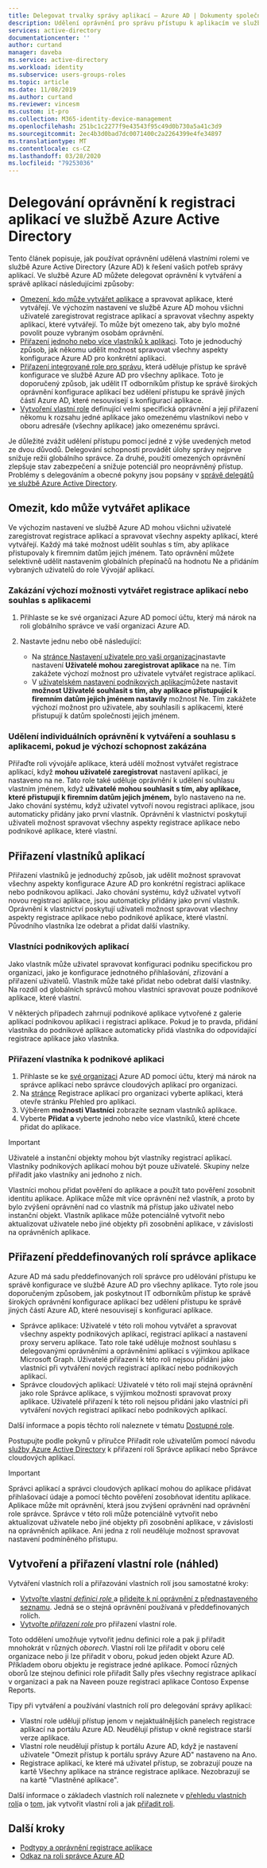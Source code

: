 ```yaml
---
title: Delegovat trvalky správy aplikací – Azure AD | Dokumenty společnosti Microsoft
description: Udělení oprávnění pro správu přístupu k aplikacím ve službě Azure Active Directory
services: active-directory
documentationcenter: ''
author: curtand
manager: daveba
ms.service: active-directory
ms.workload: identity
ms.subservice: users-groups-roles
ms.topic: article
ms.date: 11/08/2019
ms.author: curtand
ms.reviewer: vincesm
ms.custom: it-pro
ms.collection: M365-identity-device-management
ms.openlocfilehash: 251bc1c2277f9e43543f95c49d0b730a5a41c3d9
ms.sourcegitcommit: 2ec4b3d0bad7dc0071400c2a2264399e4fe34897
ms.translationtype: MT
ms.contentlocale: cs-CZ
ms.lasthandoff: 03/28/2020
ms.locfileid: "79253036"
---
```

# <a name="delegate-app-registration-permissions-in-azure-active-directory"></a>Delegování oprávnění k registraci aplikací ve službě Azure Active Directory

Tento článek popisuje, jak používat oprávnění udělená vlastními rolemi ve službě Azure Active Directory (Azure AD) k řešení vašich potřeb správy aplikací. Ve službě Azure AD můžete delegovat oprávnění k vytváření a správě aplikací následujícími způsoby:

- [Omezení, kdo může vytvářet aplikace](#restrict-who-can-create-applications) a spravovat aplikace, které vytvářejí. Ve výchozím nastavení ve službě Azure AD mohou všichni uživatelé zaregistrovat registrace aplikací a spravovat všechny aspekty aplikací, které vytvářejí. To může být omezeno tak, aby bylo možné povolit pouze vybraným osobám oprávnění.
- [Přiřazení jednoho nebo více vlastníků k aplikaci](#assign-application-owners). Toto je jednoduchý způsob, jak někomu udělit možnost spravovat všechny aspekty konfigurace Azure AD pro konkrétní aplikaci.
- [Přiřazení integrované role pro správu,](#assign-built-in-application-admin-roles) která uděluje přístup ke správě konfigurace ve službě Azure AD pro všechny aplikace. Toto je doporučený způsob, jak udělit IT odborníkům přístup ke správě širokých oprávnění konfigurace aplikací bez udělení přístupu ke správě jiných částí Azure AD, které nesouvisejí s konfigurací aplikace.
- [Vytvoření vlastní role](#create-and-assign-a-custom-role-preview) definující velmi specifická oprávnění a její přiřazení někomu k rozsahu jedné aplikace jako omezenému vlastníkovi nebo v oboru adresáře (všechny aplikace) jako omezenému správci.

Je důležité zvážit udělení přístupu pomocí jedné z výše uvedených metod ze dvou důvodů. Delegování schopnosti provádět úlohy správy nejprve snižuje režii globálního správce. Za druhé, použití omezených oprávnění zlepšuje stav zabezpečení a snižuje potenciál pro neoprávněný přístup. Problémy s delegováním a obecné pokyny jsou popsány v [správě delegátů ve službě Azure Active Directory](roles-concept-delegation.md).

## <a name="restrict-who-can-create-applications"></a>Omezit, kdo může vytvářet aplikace

Ve výchozím nastavení ve službě Azure AD mohou všichni uživatelé zaregistrovat registrace aplikací a spravovat všechny aspekty aplikací, které vytvářejí. Každý má také možnost udělit souhlas s tím, aby aplikace přistupovaly k firemním datům jejich jménem. Tato oprávnění můžete selektivně udělit nastavením globálních přepínačů na hodnotu Ne a přidáním vybraných uživatelů do role Vývojář aplikací.

### <a name="to-disable-the-default-ability-to-create-application-registrations-or-consent-to-applications"></a>Zakázání výchozí možnosti vytvářet registrace aplikací nebo souhlas s aplikacemi

1. Přihlaste se ke své organizaci Azure AD pomocí účtu, který má nárok na roli globálního správce ve vaší organizaci Azure AD.
1. Nastavte jednu nebo obě následující:

    - Na [stránce Nastavení uživatele pro vaši organizaci](https://portal.azure.com/#blade/Microsoft_AAD_IAM/ActiveDirectoryMenuBlade/UserSettings)nastavte nastavení **Uživatelé mohou zaregistrovat aplikace** na ne. Tím zakážete výchozí možnost pro uživatele vytvářet registrace aplikací.
    - V [uživatelském nastavení podnikových aplikací](https://portal.azure.com/#blade/Microsoft_AAD_IAM/StartboardApplicationsMenuBlade/UserSettings/menuId/)můžete nastavit **možnost Uživatelé souhlasit s tím, aby aplikace přistupující k firemním datům jejich jménem nastavily** možnost Ne. Tím zakážete výchozí možnost pro uživatele, aby souhlasili s aplikacemi, které přistupují k datům společnosti jejich jménem.

### <a name="grant-individual-permissions-to-create-and-consent-to-applications-when-the-default-ability-is-disabled"></a>Udělení individuálních oprávnění k vytváření a souhlasu s aplikacemi, pokud je výchozí schopnost zakázána

Přiřaďte roli vývojáře aplikace, která udělí možnost vytvářet registrace aplikací, když **mohou uživatelé zaregistrovat** nastavení aplikací, je nastaveno na ne. Tato role také uděluje oprávnění k udělení souhlasu vlastním jménem, když **uživatelé mohou souhlasit s tím, aby aplikace, které přistupují k firemním datům jejich jménem,** bylo nastaveno na ne. Jako chování systému, když uživatel vytvoří novou registraci aplikace, jsou automaticky přidány jako první vlastník. Oprávnění k vlastnictví poskytují uživateli možnost spravovat všechny aspekty registrace aplikace nebo podnikové aplikace, které vlastní.

## <a name="assign-application-owners"></a>Přiřazení vlastníků aplikací

Přiřazení vlastníků je jednoduchý způsob, jak udělit možnost spravovat všechny aspekty konfigurace Azure AD pro konkrétní registraci aplikace nebo podnikovou aplikaci. Jako chování systému, když uživatel vytvoří novou registraci aplikace, jsou automaticky přidány jako první vlastník. Oprávnění k vlastnictví poskytují uživateli možnost spravovat všechny aspekty registrace aplikace nebo podnikové aplikace, které vlastní. Původního vlastníka lze odebrat a přidat další vlastníky.

### <a name="enterprise-application-owners"></a>Vlastníci podnikových aplikací

Jako vlastník může uživatel spravovat konfiguraci podniku specifickou pro organizaci, jako je konfigurace jednotného přihlašování, zřizování a přiřazení uživatelů. Vlastník může také přidat nebo odebrat další vlastníky. Na rozdíl od globálních správců mohou vlastníci spravovat pouze podnikové aplikace, které vlastní.

V některých případech zahrnují podnikové aplikace vytvořené z galerie aplikací podnikovou aplikaci i registraci aplikace. Pokud je to pravda, přidání vlastníka do podnikové aplikace automaticky přidá vlastníka do odpovídající registrace aplikace jako vlastníka.

### <a name="to-assign-an-owner-to-an-enterprise-application"></a>Přiřazení vlastníka k podnikové aplikaci

1. Přihlaste se ke [své organizaci](https://portal.azure.com/#blade/Microsoft_AAD_IAM/ActiveDirectoryMenuBlade/Overview) Azure AD pomocí účtu, který má nárok na správce aplikací nebo správce cloudových aplikací pro organizaci.
1. Na [stránce](https://portal.azure.com/#blade/Microsoft_AAD_IAM/StartboardApplicationsMenuBlade/AllApps/menuId/) Registrace aplikací pro organizaci vyberte aplikaci, která otevře stránku Přehled pro aplikaci.
1. Výběrem **možnosti Vlastníci** zobrazíte seznam vlastníků aplikace.
1. Vyberte **Přidat a** vyberte jednoho nebo více vlastníků, které chcete přidat do aplikace.

> [!IMPORTANT]
> Uživatelé a instanční objekty mohou být vlastníky registrací aplikací. Vlastníky podnikových aplikací mohou být pouze uživatelé. Skupiny nelze přiřadit jako vlastníky ani jednoho z nich.
>
> Vlastníci mohou přidat pověření do aplikace a použít tato pověření zosobnit identitu aplikace. Aplikace může mít více oprávnění než vlastník, a proto by bylo zvýšení oprávnění nad co vlastník má přístup jako uživatel nebo instanční objekt. Vlastník aplikace může potenciálně vytvořit nebo aktualizovat uživatele nebo jiné objekty při zosobnění aplikace, v závislosti na oprávněních aplikace.

## <a name="assign-built-in-application-admin-roles"></a>Přiřazení předdefinovaných rolí správce aplikace

Azure AD má sadu předdefinovaných rolí správce pro udělování přístupu ke správě konfigurace ve službě Azure AD pro všechny aplikace. Tyto role jsou doporučeným způsobem, jak poskytnout IT odborníkům přístup ke správě širokých oprávnění konfigurace aplikací bez udělení přístupu ke správě jiných částí Azure AD, které nesouvisejí s konfigurací aplikace.

- Správce aplikace: Uživatelé v této roli mohou vytvářet a spravovat všechny aspekty podnikových aplikací, registrací aplikací a nastavení proxy serveru aplikace. Tato role také uděluje možnost souhlasu s delegovanými oprávněními a oprávněními aplikací s výjimkou aplikace Microsoft Graph. Uživatelé přiřazení k této roli nejsou přidáni jako vlastníci při vytváření nových registrací aplikací nebo podnikových aplikací.
- Správce cloudových aplikací: Uživatelé v této roli mají stejná oprávnění jako role Správce aplikace, s výjimkou možnosti spravovat proxy aplikace. Uživatelé přiřazení k této roli nejsou přidáni jako vlastníci při vytváření nových registrací aplikací nebo podnikových aplikací.

Další informace a popis těchto rolí naleznete v tématu [Dostupné role](directory-assign-admin-roles.md#available-roles).

Postupujte podle pokynů v příručce Přiřadit role uživatelům pomocí návodu [služby Azure Active Directory](../fundamentals/active-directory-users-assign-role-azure-portal.md) k přiřazení rolí Správce aplikací nebo Správce cloudových aplikací.

> [!IMPORTANT]
> Správci aplikací a správci cloudových aplikací mohou do aplikace přidávat přihlašovací údaje a pomocí těchto pověření zosobňovat identitu aplikace. Aplikace může mít oprávnění, která jsou zvýšení oprávnění nad oprávnění role správce. Správce v této roli může potenciálně vytvořit nebo aktualizovat uživatele nebo jiné objekty při zosobnění aplikace, v závislosti na oprávněních aplikace.
> Ani jedna z rolí neuděluje možnost spravovat nastavení podmíněného přístupu.

## <a name="create-and-assign-a-custom-role-preview"></a>Vytvoření a přiřazení vlastní role (náhled)

Vytváření vlastních rolí a přiřazování vlastních rolí jsou samostatné kroky:

- [Vytvořte vlastní *definici role* ](roles-create-custom.md) a [přidejte k ní oprávnění z přednastaveného seznamu](roles-custom-available-permissions.md). Jedná se o stejná oprávnění používaná v předdefinovaných rolích.
- [Vytvořte *přiřazení role* ](roles-assign-powershell.md) pro přiřazení vlastní role.

Toto oddělení umožňuje vytvořit jednu definici role a pak ji přiřadit mnohokrát v různých *oborech*. Vlastní roli lze přiřadit v oboru celé organizace nebo ji lze přiřadit v oboru, pokud jeden objekt Azure AD. Příkladem oboru objektu je registrace jedné aplikace. Pomocí různých oborů lze stejnou definici role přiřadit Sally přes všechny registrace aplikací v organizaci a pak na Naveen pouze registraci aplikace Contoso Expense Reports.

Tipy při vytváření a používání vlastních rolí pro delegování správy aplikací:
- Vlastní role udělují přístup jenom v nejaktuálnějších panelech registrace aplikací na portálu Azure AD. Neudělují přístup v okně registrace starší verze aplikace.
- Vlastní role neudělují přístup k portálu Azure AD, když je nastavení uživatele "Omezit přístup k portálu správy Azure AD" nastaveno na Ano.
- Registrace aplikací, ke které má uživatel přístup, se zobrazují pouze na kartě Všechny aplikace na stránce registrace aplikace. Nezobrazují se na kartě "Vlastněné aplikace".

Další informace o základech vlastních rolí naleznete v [přehledu vlastních rolí](roles-custom-overview.md)a o [tom,](roles-create-custom.md) jak vytvořit vlastní roli a jak [přiřadit roli](roles-assign-powershell.md).

## <a name="next-steps"></a>Další kroky

- [Podtypy a oprávnění registrace aplikace](roles-custom-available-permissions.md)
- [Odkaz na roli správce Azure AD](directory-assign-admin-roles.md)
